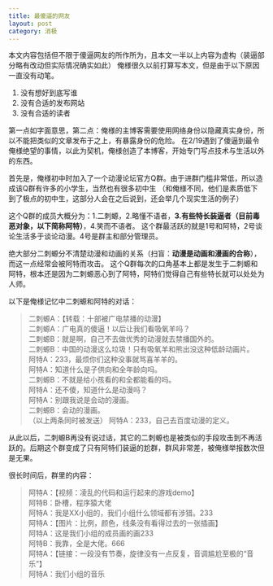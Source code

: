 ```yaml
---
title: 最傻逼的网友
layout: post
category: 消极
---
```


本文内容包括但不限于傻逼网友的所作所为，且本文一半以上内容为虚构（装逼部分略有改动但实际情况确实如此）
俺様很久以前打算写本文，但是由于以下原因一直没有动笔。

1. 没有想好到底写谁
1. 没有合适的发布网站
1. 没有合适的读者

第一点如字面意思，第二点：俺様的主博客需要使用网络身份以隐藏真实身份，所以不能把类似的文章发布于之上，有暴露身份的危险。
在2/19遇到了傻逼到最令俺様绝望的事情，以此为契机，俺様创造了本博客，开始专门写点技术与生活以外的东西。

首先是，俺様初中时加入了一个动漫论坛官方Q群。由于进群门槛非常低，所以造成该Q群有许多的小学生，当然也有很多初中生
（和俺様不同，他们是素质低下到了极点的初中生，这部分人会在之后说到，还会举几个现实生活的例子）

这个Q群的成员大概分为：1.二刺螈，2.略懂不语者，**3.有些特长装逼者（目前毒恶对象，以下简称阿特）**，4.笑而不语者。
这个群最活跃的就是1号和阿特，2号谈论生活多于谈论动漫。4号是群主和部分管理员。

绝大部分二刺螈分不清楚动漫和动画的关系（扫盲：**动漫是动画和漫画的合称**），而这一点经常会被阿特而攻击。
这个Q群每次的口角基本上都是发生于二刺螈和阿特，根本还是因为二刺螈恶心到了阿特，阿特们觉得自己有些特长就可以处处为人师。

以下是俺様记忆中二刺螈和阿特的对话：
> 二刺螈A：【转载：十部被广电禁播的动漫】  
二刺螈A：广电真的傻逼！以后让我们看吸氧羊吗？  
二刺螈B：就是啊，自己不去做优秀的动漫就去禁播国外的。  
二刺螈B：中国的动漫这么垃圾！只有吸氧羊和熊出没这种低龄动画片。  
阿特A：233，最烦你们这种没事就骂喜羊羊的。  
阿特A：知道什么是子供向和全年龄向吗。  
二刺螈B：不就是给小孩看的和全都能看的吗。  
阿特A：还不傻，知道什么是动漫吗？  
阿特A：别跟我说是会动的漫画。  
二刺螈B：会动的漫画。  
（以上两条同时被发送）
阿特A：233，自己去百度动漫的定义。

从此以后，二刺螈B再没有说过话，其它的二刺螈也是被类似的手段攻击到不再活跃的。后期这个群变成了只有阿特们装逼的尬群，群风非常差，被俺様举报数次但是无果。

很长时间后，群里的内容：
> 阿特A：【视频：凌乱的代码和运行起来的游戏demo】  
阿特B：卧槽，程序猿大佬  
阿特A：我是XX小组的，我们小组什么领域都有涉猎。233  
阿特A：【图片：比例，颜色，线条没有看得过去的一张插画】  
阿特A：这是我们小组的成员画的画233  
阿特B：我靠，全是大佬。666  
阿特A：【链接：一段没有节奏，旋律没有一点反复，音调尴尬至极的“音乐”】  
阿特A：我们小组的音乐

